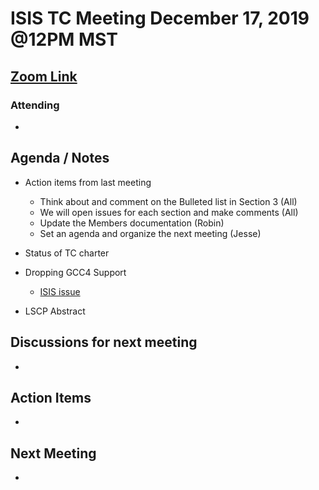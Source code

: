 # ISIS TC Meeting December 17, 2019 @12PM MST

## [Zoom Link](https://zoom.us/j/655749457)

### Attending
 -

## Agenda / Notes
  - Action items from last meeting
    - Think about and comment on the Bulleted list in Section 3 (All)
    - We will open issues for each section and make comments (All)
    - Update the Members documentation (Robin)
    - Set an agenda and organize the next meeting (Jesse)

  - Status of TC charter

  - Dropping GCC4 Support
    - [ISIS issue](https://github.com/USGS-Astrogeology/ISIS3/issues/3566)
   
  - LSCP Abstract

## Discussions for next meeting
  -

## Action Items
  -

## Next Meeting
  -
